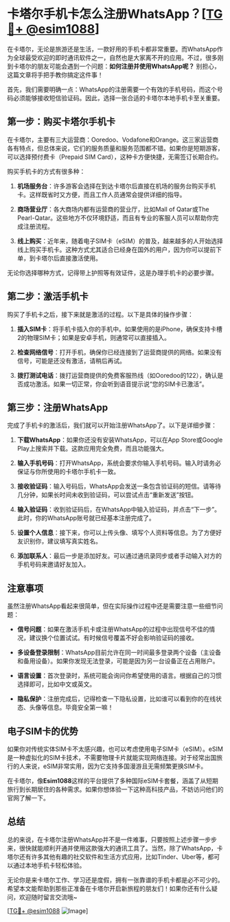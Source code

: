 # 卡塔尔手机卡怎么注册WhatsApp？[[TG💪+ @esim1088](https://t.me/s/esim1088)]

在卡塔尔，无论是旅游还是生活，一款好用的手机卡都非常重要。而WhatsApp作为全球最受欢迎的即时通讯软件之一，自然也是大家离不开的应用。不过，很多刚到卡塔尔的朋友可能会遇到一个问题：**如何注册并使用WhatsApp呢？** 别担心，这篇文章将手把手教你搞定这件事！

首先，我们需要明确一点：WhatsApp的注册需要一个有效的手机号码，而这个号码必须能够接收短信验证码。因此，选择一张合适的卡塔尔本地手机卡至关重要。

## 第一步：购买卡塔尔手机卡

在卡塔尔，主要有三大运营商：Ooredoo、Vodafone和Orange。这三家运营商各有特点，但总体来说，它们的服务质量和服务范围都不错。如果你是短期游客，可以选择预付费卡（Prepaid SIM Card），这种卡方便快捷，无需签订长期合约。

购买手机卡的方式有很多种：

1. **机场服务台**：许多游客会选择在到达卡塔尔后直接在机场的服务台购买手机卡。这样既省时又方便，而且工作人员通常会提供详细的指导。
   
2. **商场营业厅**：各大商场内都有运营商的营业厅，比如Mall of Qatar或The Pearl-Qatar。这些地方不仅环境舒适，而且有专业的客服人员可以帮助你完成注册流程。

3. **线上购买**：近年来，随着电子SIM卡（eSIM）的普及，越来越多的人开始选择线上购买手机卡。这种方式尤其适合已经身在国外的用户，因为你可以提前下单，到卡塔尔后直接激活使用。

无论你选择哪种方式，记得带上护照等有效证件，这是办理手机卡的必要步骤。

## 第二步：激活手机卡

购买了手机卡之后，接下来就是激活的过程。以下是具体的操作步骤：

1. **插入SIM卡**：将手机卡插入你的手机中。如果使用的是iPhone，确保支持卡槽2的物理SIM卡；如果是安卓手机，则通常可以直接插入。

2. **检查网络信号**：打开手机，确保你已经连接到了运营商提供的网络。如果没有信号，可能是还没有激活，请稍后再试。

3. **拨打测试电话**：拨打运营商提供的免费客服热线（如Ooredoo的122），确认是否成功激活。如果一切正常，你会听到语音提示说“您的SIM卡已激活”。

## 第三步：注册WhatsApp

完成了手机卡的激活后，我们就可以开始注册WhatsApp了。以下是详细步骤：

1. **下载WhatsApp**：如果你还没有安装WhatsApp，可以在App Store或Google Play上搜索并下载。这款应用完全免费，而且功能强大。

2. **输入手机号码**：打开WhatsApp，系统会要求你输入手机号码。输入时请务必保证与你所使用的卡塔尔手机卡一致。

3. **接收验证码**：输入号码后，WhatsApp会发送一条包含验证码的短信。请等待几分钟，如果长时间未收到验证码，可以尝试点击“重新发送”按钮。

4. **输入验证码**：收到验证码后，在WhatsApp中输入验证码，并点击“下一步”。此时，你的WhatsApp账号就已经基本注册完成了。

5. **设置个人信息**：接下来，你可以上传头像、填写个人资料等信息。为了方便好友识别你，建议填写真实姓名。

6. **添加联系人**：最后一步是添加好友。可以通过通讯录同步或者手动输入对方的手机号码来邀请好友加入。

## 注意事项

虽然注册WhatsApp看起来很简单，但在实际操作过程中还是需要注意一些细节问题：

- **信号问题**：如果在激活手机卡或注册WhatsApp的过程中出现信号不佳的情况，建议换个位置试试。有时候信号覆盖不好会影响验证码的接收。

- **多设备登录限制**：WhatsApp目前允许在同一时间最多登录两个设备（主设备和备用设备）。如果你发现无法登录，可能是因为另一台设备正在占用账户。

- **语言设置**：首次登录时，系统可能会询问你希望使用的语言。根据自己的习惯选择即可，比如中文或英文。

- **隐私保护**：注册完成后，记得检查一下隐私设置，比如谁可以看到你的在线状态、头像等信息。毕竟安全第一嘛！

## 电子SIM卡的优势

如果你对传统实体SIM卡不太感兴趣，也可以考虑使用电子SIM卡（eSIM）。eSIM是一种虚拟化的SIM卡技术，不需要物理卡片就能实现网络连接。对于经常出国旅行的人来说，eSIM非常实用，因为它支持多国漫游且无需频繁更换SIM卡。

在卡塔尔，像**Esim1088**这样的平台提供了多种国际eSIM卡套餐，涵盖了从短期旅行到长期居住的各种需求。如果你想体验一下这种高科技产品，不妨访问他们的官网了解一下。

## 总结

总的来说，在卡塔尔注册WhatsApp并不是一件难事，只要按照上述步骤一步步来，很快就能顺利开通并使用这款强大的通讯工具了。当然，除了WhatsApp，卡塔尔还有许多其他有趣的社交软件和生活方式应用，比如Tinder、Uber等，都可以通过本地手机卡轻松体验。

无论你是来卡塔尔工作、学习还是度假，拥有一张靠谱的手机卡都是必不可少的。希望本文能帮助到那些正准备在卡塔尔开启新旅程的朋友们！如果你还有什么疑问，欢迎随时留言交流哦~

[[TG💪+ @esim1088](https://t.me/s/esim1088) ![Image](https://i.postimg.cc/4NQfJmqS/Snipaste-2025-05-13-00-14-12.png)]